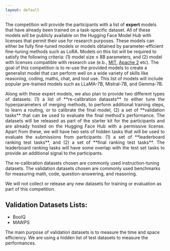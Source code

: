 ```yaml
---
layout: default
---
```


<p style='text-align: justify;'>

The competition will provide the participants with a list of **expert** models that have already been trained on a task-specific dataset. All of these models will be publicly available on the Hugging Face Model Hub with licenses that permit their use for research purposes. These models can either be fully fine-tuned models or models obtained by parameter-efficient fine-tuning methods such as LoRA. Models on this list will be required to satisfy the following criteria: (1) model size $\leq$ 8B parameters, and (2) model with licenses compatible with research use (e.b., [MIT](https://spdx.org/licenses/MIT.html), [Apache 2](https://www.apache.org/licenses/LICENSE-2.0) etc). The goal of this competition is to re-use the provided models to create a generalist model that can perform well on a wide variety of skills like reasoning, coding, maths, chat, and tool use.
This list of models will include popular pre-trained models such as LLaMA-7B, Mistral-7B, and Gemma-7B. 


</p>

<p style='text-align: justify;'>
Along with these expert models, we also plan to provide two different types of datasets: (1) a list of **re-calibration datasets** to either tune the hyperparameters of merging methods, to perform additional training steps, to learn a routing, or to calibrate the final model, (2) a set of **validation tasks** that can be used to evaluate the final method's performance. The datasets will be released as part of the starter kit for the participants and are already hosted on the Hugging Face Hub with a permissive license. Apart from these, we will have two sets of hidden tasks that will be used to evaluate the submissions from participants: (1) a set of **leaderboard ranking test tasks**, and (2) a set of **final ranking test tasks**. The leaderboard ranking tasks will have some overlap with the test set tasks to provide an additional signal to the participants. 

<br>

The re-calibration datasets chosen are commonly used instruction-tuning datasets.
The validation datasets chosen are commonly used benchmarks for measuring math, code, question-answering, and reasoning. 

We will not collect or release any new datasets for training or evaluation as part of this competition.

</p>


## Validation Datasets Lists:

<!-- * GSM8K
* HumanEval
* TriviaQA -->
* BoolQ
* MAWPS

The main purpose of validation datasets is to measure the time and space efficiency. We are using a hidden list of test datasets to measure the performances.


<!-- * [Databricks-Dolly-15](https://huggingface.co/datasets/databricks/databricks-dolly-15k)
* [OpenAssistant Conversations Dataset (oasst1)](https://huggingface.co/datasets/OpenAssistant/oasst1)
* [The Flan Collection](https://github.com/google-research/FLAN/tree/main/flan/v2)
* [AllenAI Dolma](https://huggingface.co/datasets/allenai/dolma)
* [RedPajama-Data-1T](https://huggingface.co/datasets/togethercomputer/RedPajama-Data-1T)
* [LIMA](https://huggingface.co/datasets/GAIR/lima) -->

<br>

<!-- ## Tasks and application scenarios

More details will be released soon! -->

<!-- <p style='text-align: justify;'>
Under no circumstances should you use data that infringes upon data usage agreements, copyright laws, or privacy policies. This means you should not use datasets that utilize generated content, whether in the form of instructions/prompts or results/answers from another LLM if that LLM did not have a permissive license that explicitly allowed you to do so. If you opt to create your own dataset, it must be open-sourced and readily accessible to the general public at the time of submission. Some concrete clarifications: 
</p>


* Any generated llm dataset must be generated from one of the approved base models
* You can under no circumstance use datasets generated by ChatGPT
* You can generate a dataset with Llama2 if you make sure that your dataset is released with the Llama2 license and if in your submission the generated dataset is only consumed by Llama2. Other models have similar licenses like qwen
* You can generate a dataset using internlm (apache 2 license) to finetune any other LLM on the approved model list


<br>

## Evaluation:

<p style='text-align: justify;'>

The evaluation process in our competition will be conducted in two stages. In the first stage, we will run a subset of HELM benchmark along with a set of secret holdout tasks. The holdout tasks will consist of logic reasoning type of multiple-choice Q&A scenarios as well as conversational chat tasks. Submissions will be ranked based on their performance across all tasks. The ranking will be determined by the geometric mean across all evaluation tasks. This score will be shown in the leaderboard. For the most up-to-date details on which specific HELM tasks we're evaluating, please parse the `.conf` files in our starter repo https://github.com/llm-efficiency-challenge/neurips_llm_efficiency_challenge. Keep in mind that your submission needs to take at most 2 hours on the sample `.conf` files we've provided. There are also some hardware constraints that we'll have in place for practical reasons simply because that's the hardware that the organizers have available 128GB of RAM and 500GB of Disk

<br><br>

$$\text{score} = \Pi ( \text{mean-win-rate(\text{task})} )$$

<br><br>

After the competition is closed on October 25th 2023, we will contact the top 3 teams with the highest scoring models in each hardware category, requesting that they submit all necessary code and data to reproduce their model, starting from their chosen open-source base model. We will then replicate their entire process, to ensure it is repeatable and same results can be achieved with 24 hours using a single GPU. If the top-scoring model cannot be reproduced under these imposed conditions, we will move on to consider the next highest-scoring model in the hardware category, we will continue this process until a reproducible and high-performing model is selected, or we exhaust all potential options and declare no winners for the category.

</p> -->
